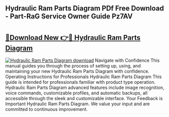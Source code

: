 ## Hydraulic Ram Parts Diagram PDf Free Download - Part-RaG Service Owner Guide Pz7AV

# <h2><a href="http://dftvca1.blite.top/?on=Hydraulic+Ram+Parts+Diagram">🔗Download New 👉🔴 Hydraulic Ram Parts Diagram</a></h2>

[![Hydraulic Ram Parts Diagram download](https://i.imgur.com/lujVjoI.png)](http://dftvca1.blite.top/?on=Hydraulic+Ram+Parts+Diagram)
Navigate with Confidence This manual guides you through the process of setting up, using, and maintaining your new Hydraulic Ram Parts Diagram with confidence. Operating Instructions for Professionals Hydraulic Ram Parts Diagram This guide is intended for professionals familiar with product type operation. Hydraulic Ram Parts Diagram advanced features include image recognition, voice commands, customizable profiles, and automatic backups, all accessible through the sleek and customizable interface. Your Feedback is Important Hydraulic Ram Parts Diagram. We value your input and are committed to continuous improvement.
